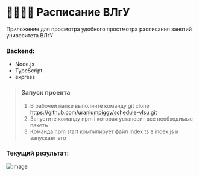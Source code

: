 # :man_student::iphone::fire: Расписание ВЛгУ
Приложение для просмотра удобного простмотра расписания занятий унивеситета ВЛгУ

### Backend:
 * Node.js
 * TypeScript
 * express

 > ### Запуск проекта
 > 1. В рабочей папке выполните команду git clone https://github.com/uraniumpiggy/schedule-vlsu.git
 > 2. Запустите команду npm i которая установит все необходимые пакеты
 > 3. Команда npm start компилирует файл index.ts в index.js и запускает его

### Текущий результат:
![image](https://user-images.githubusercontent.com/98849146/152606879-f92b1924-ecc2-43c2-b276-fcfd1ae7ad4a.png)
